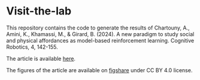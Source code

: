 # Visit-the-lab

This repository contains the code to generate the results of Chartouny, A., Amini, K., Khamassi, M., & Girard, B. (2024). A new paradigm to study social and physical affordances as model-based reinforcement learning. Cognitive Robotics, 4, 142-155.

The article is available [here](https://www.sciencedirect.com/science/article/pii/S2667241324000107).

The figures of the article are available on [figshare](https://figshare.com/articles/figure/Visit_the_lab_task/24910998) under CC BY 4.0 license.